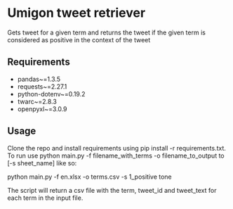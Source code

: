 # Umigon tweet retriever
Gets tweet for a given term and returns the tweet if the given term is considered as positive in the context of the tweet

## Requirements
- pandas~=1.3.5
- requests~=2.27.1
- python-dotenv~=0.19.2
- twarc~=2.8.3
- openpyxl~=3.0.9

## Usage
Clone the repo and install requirements using pip install -r requirements.txt. To run use python main.py -f filename_with_terms 
-o filename_to_output to [-s sheet_name] like so:

python main.py -f en.xlsx -o terms.csv -s 1_positive tone


The script will return a csv file with the term, tweet_id and tweet_text for each term in the input file.
